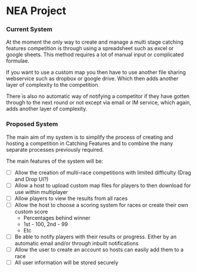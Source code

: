 # NEA Project
 
### Current System
At the moment the only way to create and manage a multi stage catching features competition is through using a spreadsheet such as excel or google sheets. This method requires a lot of manual input or complicated formulae.

If you want to use a custom map you then have to use another file sharing webservice such as dropbox or google drive. Which then adds another layer of complexity to the competition.

There is also no automatic way of notifying a competitor if they have gotten through to the next round or not except via email or IM service, which again, adds another layer of complexity.


### Proposed System

The main aim of my system is to simplify the process of creating and hosting a competition in Catching Features and to combine the many separate processes previously required.

The main features of the system will be:
* [ ] Allow the creation of multi-race competitions with limited difficulty (Drag and Drop UI?)
* [ ] Allow a host to upload custom map files for players to then download for use within multiplayer
* [ ] Allow players to view the results from all races
* [ ] Allow the host to choose a scoring system for races or create their own custom score
  * Percentages behind winner
  * 1st - 100, 2nd - 99
  * Etc
* [ ] Be able to notify players with their results or progress. Either by an automatic email and/or through inbuilt notifications
* [ ] Allow the user to create an account so hosts can easily add them to a race
* [ ] All user information will be stored securely
